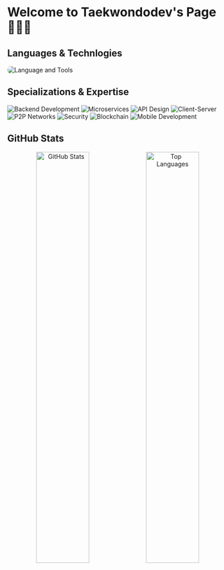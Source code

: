 # Welcome to Taekwondodev's Page👨🏻‍💻

## Languages & Technlogies
<img src="https://skillicons.dev/icons?i=go,java,swift,ts,js,c,cpp,html,css,bash,spring,postgres,mongodb,kafka,redis,docker,aws,git,github" alt="Language and Tools" style="border-radius: 10px;"/>

## Specializations & Expertise
![Backend Development](https://img.shields.io/badge/Backend_Development-Expert-FF6B6B?style=flat-square)
![Microservices](https://img.shields.io/badge/Microservices-Expert-4CAF50?style=flat-square)
![API Design](https://img.shields.io/badge/API_Design-Expert-2196F3?style=flat-square)
![Client-Server](https://img.shields.io/badge/Client--Server-Advanced-4CAF50?style=flat-square)
![P2P Networks](https://img.shields.io/badge/P2P_Networks-Advanced-FF6B6B?style=flat-square)
![Security](https://img.shields.io/badge/Security-Expert-FF9800?style=flat-square)
![Blockchain](https://img.shields.io/badge/Blockchain-Advanced-9C27B0?style=flat-square)
![Mobile Development](https://img.shields.io/badge/Mobile_Development-Intermediate-607D8B?style=flat-square)

## GitHub Stats
<p align="center">
  <img alt="GitHub Stats" src="https://github-readme-stats.vercel.app/api?username=taekwondodev&show_icons=true&theme=radical&hide_border=true&count_private=true" width="49%"/>
  <img alt="Top Languages" src="https://github-readme-stats.vercel.app/api/top-langs/?username=taekwondodev&layout=compact&theme=radical&hide_border=true" width="49%"/>
</p>
